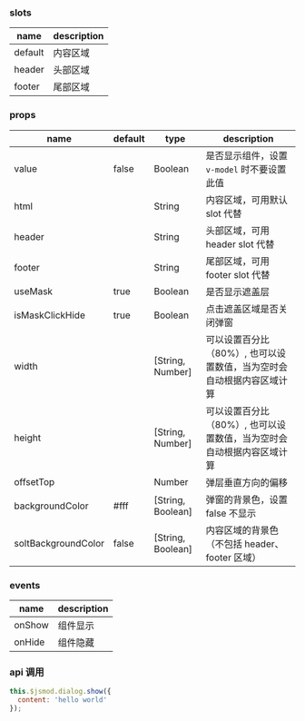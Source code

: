 ### slots
| name        | description |
| ----------- |-------------|
| default     | 内容区域     |
| header     | 头部区域     |
| footer     | 尾部区域     |

### props
| name        | default     |   type      | description |
| ----------- |-------------|-------------|-------------|
| value       | false       |    Boolean   |  是否显示组件，设置 `v-model` 时不要设置此值 |
| html        |             |    String   |  内容区域，可用默认 slot 代替|
| header      |             |    String   |  头部区域，可用 header slot 代替|
| footer      |             |    String   |  尾部区域，可用 footer slot 代替|
| useMask     |      true   |    Boolean   |  是否显示遮盖层 |
| isMaskClickHide |      true  |    Boolean   |  点击遮盖区域是否关闭弹窗|
| width          |       |    [String, Number]   |  可以设置百分比（80%）, 也可以设置数值，当为空时会自动根据内容区域计算|
| height         |       |    [String, Number]   |  可以设置百分比（80%）, 也可以设置数值，当为空时会自动根据内容区域计算|
| offsetTop         |       |    Number   |  弹层垂直方向的偏移 |
| backgroundColor|    #fff   |    [String, Boolean]   |  弹窗的背景色，设置 false 不显示 |
| soltBackgroundColor|    false   |    [String, Boolean]   |  内容区域的背景色（不包括 header、footer 区域） |

### events
| name        | description |
| ----------- |-------------|
| onShow     |  组件显示 |
| onHide     |  组件隐藏 |

### api 调用
```javascript
this.$jsmod.dialog.show({
  content: 'hello world'
});
```
